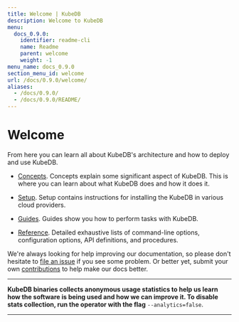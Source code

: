 ```yaml
---
title: Welcome | KubeDB
description: Welcome to KubeDB
menu:
  docs_0.9.0:
    identifier: readme-cli
    name: Readme
    parent: welcome
    weight: -1
menu_name: docs_0.9.0
section_menu_id: welcome
url: /docs/0.9.0/welcome/
aliases:
  - /docs/0.9.0/
  - /docs/0.9.0/README/
---
```


# Welcome

From here you can learn all about KubeDB's architecture and how to deploy and use KubeDB.

- [Concepts](/docs/0.9.0/concepts/). Concepts explain some significant aspect of KubeDB. This is where you can learn about what KubeDB does and how it does it.

- [Setup](/docs/0.9.0/setup/). Setup contains instructions for installing the KubeDB in various cloud providers.

- [Guides](/docs/0.9.0/guides/). Guides show you how to perform tasks with KubeDB.

- [Reference](/docs/0.9.0/reference/). Detailed exhaustive lists of command-line options, configuration options, API definitions, and procedures.

We're always looking for help improving our documentation, so please don't hesitate to [file an issue](https://github.com/kubedb/project/issues/new) if you see some problem. Or better yet, submit your own [contributions](/docs/0.9.0/CONTRIBUTING) to help make our docs better.

---

**KubeDB binaries collects anonymous usage statistics to help us learn how the software is being used and how we can improve it. To disable stats collection, run the operator with the flag** `--analytics=false`.

---
